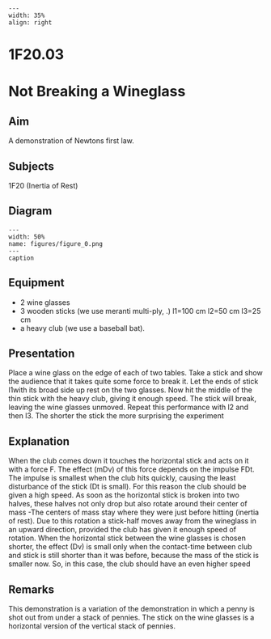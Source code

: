 
```{figure} /figures/busy.png
---
width: 35%
align: right
```
# 1F20.03 
  # Not Breaking a Wineglass 
    
  
## Aim   
 A demonstration of Newtons first law.    
  
## Subjects   
 1F20 (Inertia of Rest)   
  
## Diagram   
   
```{figure} figures/figure_0.png  
---  
width: 50%  
name: figures/figure_0.png  
---  
caption  
``` 
      
  
## Equipment   
 
 *  2 wine glasses 
 *  3 wooden sticks (we use meranti multi-ply, .) l1=100 cm l2=50 cm l3=25 cm 
 *  a heavy club (we use a baseball bat).
       
  
## Presentation   
 Place a wine glass on the edge of each of two tables. Take a stick and show the audience that it takes quite some force to break it. Let the ends of stick l1with its broad side up rest on the two glasses. Now hit the middle of the thin stick with the heavy club, giving it enough speed. The stick will break, leaving the wine glasses unmoved. Repeat this performance with l2 and then l3. The shorter the stick the more surprising the experiment    
  
## Explanation   
 When the club comes down it touches the horizontal stick and acts on it with a force F. The effect (mDv) of this force depends on the impulse FDt. The impulse is smallest when the club hits quickly, causing the least disturbance of the stick (Dt is small). For this reason the club should be given a high speed. As soon as the horizontal stick is broken into two halves, these halves not only drop but also rotate around their center of mass -The centers of mass stay where they were just before hitting (inertia of rest). Due to this rotation a stick-half moves away from the wineglass in an upward direction, provided the club has given it enough speed of rotation. When the horizontal stick between the wine glasses is chosen shorter, the effect (Dv) is small only when the contact-time between club and stick is still shorter than it was before, because the mass of the stick is smaller now. So, in this case, the club should have an even higher speed    
  
## Remarks   
 This demonstration is a variation of the demonstration in which a penny is shot out from under a stack of pennies. The stick on the wine glasses is a horizontal version of the vertical stack of pennies.   
